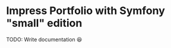 Impress Portfolio with Symfony "small" edition
==============================================

TODO: Write documentation :laughing:
